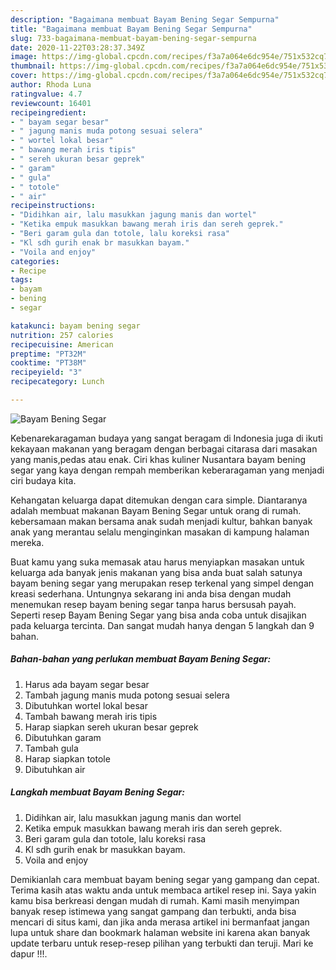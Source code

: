 ```yaml
---
description: "Bagaimana membuat Bayam Bening Segar Sempurna"
title: "Bagaimana membuat Bayam Bening Segar Sempurna"
slug: 733-bagaimana-membuat-bayam-bening-segar-sempurna
date: 2020-11-22T03:28:37.349Z
image: https://img-global.cpcdn.com/recipes/f3a7a064e6dc954e/751x532cq70/bayam-bening-segar-foto-resep-utama.jpg
thumbnail: https://img-global.cpcdn.com/recipes/f3a7a064e6dc954e/751x532cq70/bayam-bening-segar-foto-resep-utama.jpg
cover: https://img-global.cpcdn.com/recipes/f3a7a064e6dc954e/751x532cq70/bayam-bening-segar-foto-resep-utama.jpg
author: Rhoda Luna
ratingvalue: 4.7
reviewcount: 16401
recipeingredient:
- " bayam segar besar"
- " jagung manis muda potong sesuai selera"
- " wortel lokal besar"
- " bawang merah iris tipis"
- " sereh ukuran besar geprek"
- " garam"
- " gula"
- " totole"
- " air"
recipeinstructions:
- "Didihkan air, lalu masukkan jagung manis dan wortel"
- "Ketika empuk masukkan bawang merah iris dan sereh geprek."
- "Beri garam gula dan totole, lalu koreksi rasa"
- "Kl sdh gurih enak br masukkan bayam."
- "Voila and enjoy"
categories:
- Recipe
tags:
- bayam
- bening
- segar

katakunci: bayam bening segar 
nutrition: 257 calories
recipecuisine: American
preptime: "PT32M"
cooktime: "PT38M"
recipeyield: "3"
recipecategory: Lunch

---
```



![Bayam Bening Segar](https://img-global.cpcdn.com/recipes/f3a7a064e6dc954e/751x532cq70/bayam-bening-segar-foto-resep-utama.jpg)

Kebenarekaragaman budaya yang sangat beragam di Indonesia juga di ikuti kekayaan makanan yang beragam dengan berbagai citarasa dari masakan yang manis,pedas atau enak. Ciri khas kuliner Nusantara bayam bening segar yang kaya dengan rempah memberikan keberaragaman yang menjadi ciri budaya kita.




Kehangatan keluarga dapat ditemukan dengan cara simple. Diantaranya adalah membuat makanan Bayam Bening Segar untuk orang di rumah. kebersamaan makan bersama anak sudah menjadi kultur, bahkan banyak anak yang merantau selalu menginginkan masakan di kampung halaman mereka.

Buat kamu yang suka memasak atau harus menyiapkan masakan untuk keluarga ada banyak jenis makanan yang bisa anda buat salah satunya bayam bening segar yang merupakan resep terkenal yang simpel dengan kreasi sederhana. Untungnya sekarang ini anda bisa dengan mudah menemukan resep bayam bening segar tanpa harus bersusah payah.
Seperti resep Bayam Bening Segar yang bisa anda coba untuk disajikan pada keluarga tercinta. Dan sangat mudah hanya dengan 5 langkah dan 9 bahan.


<!--inarticleads1-->

##### Bahan-bahan yang perlukan membuat Bayam Bening Segar:

1. Harus ada  bayam segar besar
1. Tambah  jagung manis muda potong sesuai selera
1. Dibutuhkan  wortel lokal besar
1. Tambah  bawang merah iris tipis
1. Harap siapkan  sereh ukuran besar geprek
1. Dibutuhkan  garam
1. Tambah  gula
1. Harap siapkan  totole
1. Dibutuhkan  air




<!--inarticleads2-->

##### Langkah membuat  Bayam Bening Segar:

1. Didihkan air, lalu masukkan jagung manis dan wortel
1. Ketika empuk masukkan bawang merah iris dan sereh geprek.
1. Beri garam gula dan totole, lalu koreksi rasa
1. Kl sdh gurih enak br masukkan bayam.
1. Voila and enjoy




Demikianlah cara membuat bayam bening segar yang gampang dan cepat. Terima kasih atas waktu anda untuk membaca artikel resep ini. Saya yakin kamu bisa berkreasi dengan mudah di rumah. Kami masih menyimpan banyak resep istimewa yang sangat gampang dan terbukti, anda bisa mencari di situs kami, dan jika anda merasa artikel ini bermanfaat jangan lupa untuk share dan bookmark halaman website ini karena akan banyak update terbaru untuk resep-resep pilihan yang terbukti dan teruji. Mari ke dapur !!!. 
